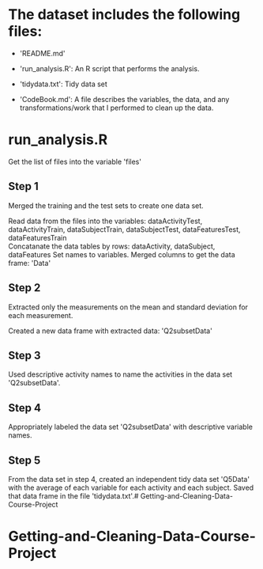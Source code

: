 The dataset includes the following files:
=========================================

- 'README.md'

- 'run_analysis.R': An R script that performs the analysis.
 
- 'tidydata.txt': Tidy data set

- 'CodeBook.md': A file describes the variables, the data, and any transformations/work that I performed to clean up the data.


run_analysis.R
==============

Get the list of files into the variable 'files'

Step 1 
------
Merged the training and the test sets to create one data set.

Read data from the files into the variables: dataActivityTest,  dataActivityTrain, dataSubjectTrain,  dataSubjectTest, dataFeaturesTest,  dataFeaturesTrain  
Concatanate the data tables by rows: dataActivity, dataSubject, dataFeatures
Set names to variables.
Merged columns to get the data frame: 'Data'

Step 2
------
Extracted only the measurements on the mean and standard deviation for each measurement.

Created a new data frame with extracted data: 'Q2subsetData'

Step 3
------
Used descriptive activity names to name the activities in the data set 'Q2subsetData'.

Step 4
------
Appropriately labeled the data set 'Q2subsetData' with descriptive variable names.

Step 5
------
From the data set in step 4, created an independent tidy data set 'Q5Data' with the average of each variable for each activity and each subject.
Saved that data frame in the file 'tidydata.txt'.# Getting-and-Cleaning-Data-Course-Project
# Getting-and-Cleaning-Data-Course-Project
